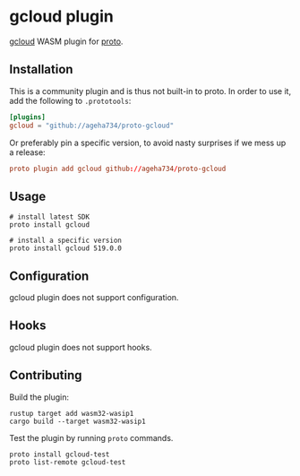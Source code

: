 # gcloud plugin

[gcloud](https://cloud.google.com/sdk) WASM plugin for [proto](https://github.com/moonrepo/proto).

## Installation

This is a community plugin and is thus not built-in to proto. In order to use it, add the following to `.prototools`:

```toml
[plugins]
gcloud = "github://ageha734/proto-gcloud"
```

Or preferably pin a specific version, to avoid nasty surprises if we mess up a release:

```toml
proto plugin add gcloud github://ageha734/proto-gcloud
```

## Usage

```shell
# install latest SDK
proto install gcloud

# install a specific version
proto install gcloud 519.0.0
```

## Configuration

gcloud plugin does not support configuration.

## Hooks

gcloud plugin does not support hooks.

## Contributing

Build the plugin:

```shell
rustup target add wasm32-wasip1
cargo build --target wasm32-wasip1
```

Test the plugin by running `proto` commands.

```shell
proto install gcloud-test
proto list-remote gcloud-test
```
